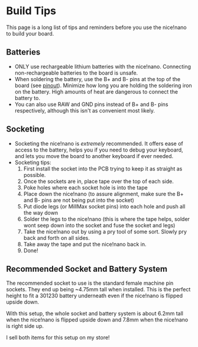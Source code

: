 # Build Tips

This page is a long list of tips and reminders before you use the nice!nano to build your board.

## Batteries
- ONLY use rechargeable lithium batteries with the nice!nano. Connecting non-rechargeable batteries to the board is unsafe.
- When soldering the battery, use the B+ and B- pins at the top of the board (see [pinout](/nice!nano/pinout)). Minimize how long you are holding the soldering iron on the battery. High amounts of heat are dangerous to connect the battery to.
- You can also use RAW and GND pins instead of B+ and B- pins respectively, although this isn't as convenient most likely.

## Socketing
- Socketing the nice!nano is *extremely* recommended. It offers ease of access to the battery, helps you if you need to debug your keyboard, and lets you move the board to another keyboard if ever needed.
- Socketing tips:
  1. First install the socket into the PCB trying to keep it as straight as possible.
  2. Once the sockets are in, place tape over the top of each side.
  3. Poke holes where each socket hole is into the tape
  4. Place down the nice!nano (to assure alignment, make sure the B+ and B- pins are not being put into the socket)
  5. Put diode legs (or MillMax socket pins) into each hole and push all the way down
  6. Solder the legs to the nice!nano (this is where the tape helps, solder wont seep down into the socket and fuse the socket and legs)
  7. Take the nice!nano out by using a pry tool of some sort. Slowly pry back and forth on all sides.
  8. Take away the tape and put the nice!nano back in.
  9. Done!

## Recommended Socket and Battery System
The recommended socket to use is the standard female machine pin sockets. They end up being ~4.75mm tall when installed. This is the perfect height to fit a 301230 battery underneath even if the nice!nano is flipped upside down.

With this setup, the whole socket and battery system is about 6.2mm tall when the nice!nano is flipped upside down and 7.8mm when the nice!nano is right side up.

I sell both items for this setup on my store!
